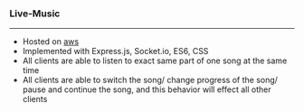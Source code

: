 ### Live-Music

----

* Hosted on [aws](http://99.79.9.127:3000)
* Implemented with Express.js, Socket.io, ES6, CSS
* All clients are able to listen to exact same part of one song at the same time
* All clients are able to switch the song/ change progress of the song/ pause and continue the song, and this behavior will effect all other clients
